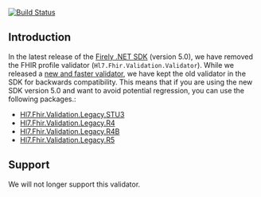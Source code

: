 [![Build Status](https://dev.azure.com/firely/firely-net-sdk/_apis/build/status/FirelyTeam.Hl7.Fhir.Validation.Legacy?repoName=FirelyTeam%2FHl7.Fhir.Validation.Legacy&branchName=develop)](https://dev.azure.com/firely/firely-net-sdk/_build/latest?definitionId=125&repoName=FirelyTeam%2FHl7.Fhir.Validation.Legacy&branchName=develop)

## Introduction ##
In the latest release of the [Firely .NET SDK](https://github.com/FirelyTeam/firely-net-sdk) (version 5.0), we have removed the FHIR profile validator (`Hl7.Fhir.Validation.Validator`). While we released a [new and faster validator](https://github.com/FirelyTeam/firely-validator-api), we have kept the old validator in the SDK for backwards compatibility. This means that if you are using the new SDK version 5.0 and want to avoid potential regression, you can use the following packages.:
- [Hl7.Fhir.Validation.Legacy.STU3](https://www.nuget.org/packages/Hl7.Fhir.Validation.Legacy.STU3)
- [Hl7.Fhir.Validation.Legacy.R4](https://www.nuget.org/packages/Hl7.Fhir.Validation.Legacy.R4)
- [Hl7.Fhir.Validation.Legacy.R4B](https://www.nuget.org/packages/Hl7.Fhir.Validation.Legacy.R4B)
- [Hl7.Fhir.Validation.Legacy.R5](https://www.nuget.org/packages/Hl7.Fhir.Validation.Legacy.R5)

## Support 
We will not longer support this validator.	
